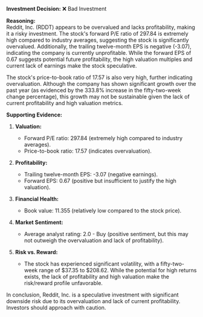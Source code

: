 **Investment Decision:** ❌ Bad Investment  

**Reasoning:**  
Reddit, Inc. (RDDT) appears to be overvalued and lacks profitability, making it a risky investment. The stock's forward P/E ratio of 297.84 is extremely high compared to industry averages, suggesting the stock is significantly overvalued. Additionally, the trailing twelve-month EPS is negative (-3.07), indicating the company is currently unprofitable. While the forward EPS of 0.67 suggests potential future profitability, the high valuation multiples and current lack of earnings make the stock speculative.  

The stock's price-to-book ratio of 17.57 is also very high, further indicating overvaluation. Although the company has shown significant growth over the past year (as evidenced by the 333.8% increase in the fifty-two-week change percentage), this growth may not be sustainable given the lack of current profitability and high valuation metrics.  

**Supporting Evidence:**  
1. **Valuation:**  
   - Forward P/E ratio: 297.84 (extremely high compared to industry averages).  
   - Price-to-book ratio: 17.57 (indicates overvaluation).  

2. **Profitability:**  
   - Trailing twelve-month EPS: -3.07 (negative earnings).  
   - Forward EPS: 0.67 (positive but insufficient to justify the high valuation).  

3. **Financial Health:**  
   - Book value: 11.355 (relatively low compared to the stock price).  

4. **Market Sentiment:**  
   - Average analyst rating: 2.0 - Buy (positive sentiment, but this may not outweigh the overvaluation and lack of profitability).  

5. **Risk vs. Reward:**  
   - The stock has experienced significant volatility, with a fifty-two-week range of $37.35 to $208.62. While the potential for high returns exists, the lack of profitability and high valuation make the risk/reward profile unfavorable.  

In conclusion, Reddit, Inc. is a speculative investment with significant downside risk due to its overvaluation and lack of current profitability. Investors should approach with caution.